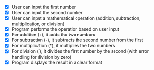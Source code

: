 - [x] User can input the first number
- [x] User can input the second number
- [x] User can input a mathematical operation (addition, subtraction, multiplication, or division)
- [x] Program performs the operation based on user input
- [x] For addition (+), it adds the two numbers
- [x] For subtraction (-), it subtracts the second number from the first
- [x] For multiplication (*), it multiplies the two numbers
- [x] For division (/), it divides the first number by the second (with error handling for division by zero)
- [x]  Program displays the result in a clear format